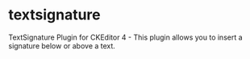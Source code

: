 textsignature
=============

TextSignature Plugin for CKEditor 4 - This plugin allows you to insert a signature below or above a text.
